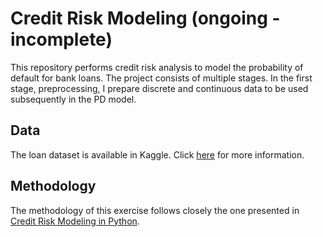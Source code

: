# Credit Risk Modeling (ongoing - incomplete)
This repository performs credit risk analysis to model the probability of default for bank loans. The project consists of multiple stages. In the first stage, preprocessing, I prepare discrete and continuous data to be used subsequently in the PD model. 
## Data
The loan dataset is available in Kaggle. Click [here](https://www.kaggle.com/mrferozi/loan-data-for-dummy-bank) for more information.
## Methodology
The methodology of this exercise follows closely the one presented in [Credit Risk Modeling in Python](https://www.udemy.com/course/credit-risk-modeling-in-python/).

